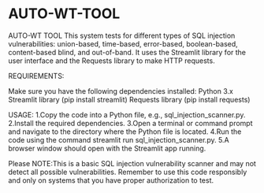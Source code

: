 # AUTO-WT-TOOL
AUTO-WT TOOL
This system tests for different types of SQL injection vulnerabilities: union-based, time-based, error-based, boolean-based, content-based blind, and out-of-band. 
It uses the Streamlit library for the user interface and the Requests library to make HTTP requests.

REQUIREMENTS:

Make sure you have the following dependencies installed:
Python 3.x
Streamlit library (pip install streamlit)
Requests library (pip install requests)


USAGE:
1.Copy the code into a Python file, e.g., sql_injection_scanner.py.
2.Install the required dependencies.
3.Open a terminal or command prompt and navigate to the directory where the Python file is located.
4.Run the code using the command streamlit run sql_injection_scanner.py.
5.A browser window should open with the Streamlit app running.


Please NOTE:This is a basic SQL injection vulnerability scanner and may not detect all possible vulnerabilities. 
Remember to use this code responsibly and only on systems that you have proper authorization to test. 
